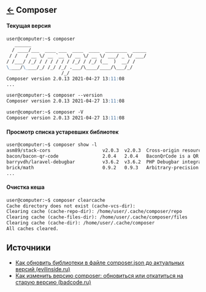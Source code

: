 [&larr;](readme.md "SSH команды") Composer
------------------------------------------

#### Текущая версия

```markdown
user@computer:~$ composer
   ______
  / ____/___  ____ ___  ____  ____  ________  _____
 / /   / __ \/ __ `__ \/ __ \/ __ \/ ___/ _ \/ ___/
/ /___/ /_/ / / / / / / /_/ / /_/ (__  )  __/ /
\____/\____/_/ /_/ /_/ .___/\____/____/\___/_/
                    /_/
Composer version 2.0.13 2021-04-27 13:11:08
...
```

```markdown
user@computer:~$ composer --version
Composer version 2.0.13 2021-04-27 13:11:08
```

```markdown
user@computer:~$ composer -V
Composer version 2.0.13 2021-04-27 13:11:08
```

#### Просмотр списка устаревших библиотек

```markdown
user@computer:~$ composer show -l
asm89/stack-cors                   v2.0.3  v2.0.3  Cross-origin resource sharing library and stack middleware
bacon/bacon-qr-code                2.0.4   2.0.4   BaconQrCode is a QR code generator for PHP.
barryvdh/laravel-debugbar          v3.6.2  v3.6.2  PHP Debugbar integration for Laravel
brick/math                         0.9.2   0.9.3   Arbitrary-precision arithmetic library
...
```

#### Очистка кеша

```markdown
user@computer:~$ composer clearcache
Cache directory does not exist (cache-vcs-dir): 
Clearing cache (cache-repo-dir): /home/user/.cache/composer/repo
Clearing cache (cache-files-dir): /home/user/.cache/composer/files
Clearing cache (cache-dir): /home/user/.cache/composer
All caches cleared.
```

## <a name="sources"></a> Источники

- [Как обновить библиотеки в файле composer.json до актуальных версий (evilinside.ru)](https://evilinside.ru/kak-obnovit-biblioteki-v-fajle-composer-json-do-aktualnyx-versij/)
- [Как изменить версию composer: обновиться или откатиться на старую версию (badcode.ru)](https://badcode.ru/kak-izmienit-viersiiu-composer-obnovitsia-ili-otkatitsia-na-staruiu-viersiiu/)